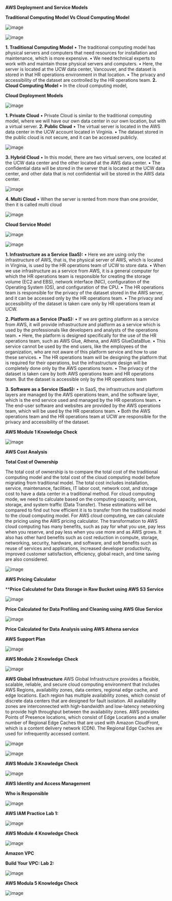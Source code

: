 **AWS Deployment and Service Models**

**Traditional Computing Model Vs Cloud Computing Model**
 
 ![image](https://github.com/user-attachments/assets/9d7919e3-8199-4936-8d11-eb3f3133bdad)

 ![image](https://github.com/user-attachments/assets/8ac70565-74b5-4ed2-aef9-59fe92a1d24e)

 
**1.	Traditional Computing Model**
•	The traditional computing model has physical servers and computers that need resources for installation and maintenance, which is more expensive.
•	We need technical experts to work with and maintain those physical servers and computers.
•	Here, the server is located at the UCW data center, Vancouver, and the dataset is stored in that HR operations environment in that location.
•	The privacy and accessibility of the dataset are controlled by the HR operations team.
**2.	Cloud Computing Model**
•	In the cloud computing model, 

**Cloud Deployment Models**
 
 ![image](https://github.com/user-attachments/assets/b98a0dc2-af42-47e8-a2b5-c50ea6801eff)

**1.	Private Cloud**
•	Private Cloud is similar to the traditional computing model, where we will have our own data center in our own location, but with a virtual server.
**2.	Public Cloud**
•	The virtual server is located in the AWS data center in the UCW account located in Virginia.
•	The dataset stored in the public cloud is not secure, and it can be accessed publicly.

![image](https://github.com/user-attachments/assets/8fc53ab0-469a-4d48-a2d4-246312d6e51e)

**3.	Hybrid Cloud**
•	In this model, there are two virtual servers, one located at the UCW data center and the other located at the AWS data center.
•	The confidential data will be stored in the server that is located at the UCW data center, and other data that is not confidential will be stored in the AWS data center.

![image](https://github.com/user-attachments/assets/e3485c47-44ed-4790-808b-3b9857bc6343)

**4.	Multi Cloud**
•	When the server is rented from more than one provider, then it is called multi cloud

![image](https://github.com/user-attachments/assets/67196ec0-e4b1-4443-9c56-8eeb6432b076)

**Cloud Service Model**
 
 ![image](https://github.com/user-attachments/assets/78464b97-1df0-4f6e-8d0b-818a2081566b)

 ![image](https://github.com/user-attachments/assets/064e6dc3-3a57-41f5-ae15-a4402a4b886c)

**1.	Infrastructure as a Service (IaaS):**
•	Here we are using only the infrastructure of AWS, that is, the physical server of AWS, which is located in Virginia, is used by the HR operations team of UCW to store data.
•	When we use infrastructure as a service from AWS, it is a general computer for which the HR operations team is responsible for creating the storage volume (EC2 and EBS), network interface (NIC), configuration of the Operating System (OS), and configuration of the CPU.
•	The HR operations team is responsible for the privacy of the dataset stored in the AWS server, and it can be accessed only by the HR operations team.
•	The privacy and accessibility of the dataset is taken care only by HR operations team at UCW.

**2.	Platform as a Service (PaaS):**
•	If we are getting platform as a service from AWS, it will provide infrastructure and platform as a service which is used by the professionals like developers and analysts of the operations team.
•	Here, the platform is designed specifically for the use of the HR operations team, such as AWS Glue, Athena, and AWS GlueDataBlue.
•	This service cannot be used by the end users, like the employees of the organization, who are not aware of this platform service and how to use these services.
•	The HR operations team will be designing the platform that is required for their operations, but the infrastructure design will be completely done only by the AWS operations team.
•	The privacy of the dataset is taken care by both AWS operations team and HR operations team. But the dataset is accessible only by the HR operations team

**3.	Software as a Service (SaaS):**
•	In SaaS, the infrastructure and platform layers are managed by the AWS operations team, and the software layer, which is the end service used and managed by the HR operations team.
•	The end-user software and websites are provided by the AWS operations team, which will be used by the HR operations team.
•	Both the AWS operations team and the HR operations team at UCW are responsible for the privacy and accessibility of the dataset.

**AWS Module 1 Knowledge Check**

 ![image](https://github.com/user-attachments/assets/818a9211-7b19-46b1-b32d-61c37435cd79)

**AWS Cost Analysis**

**Total Cost of Ownership**

The total cost of ownership is to compare the total cost of the traditional computing model and the total cost of the cloud computing model before migrating from traditional model. The total cost includes installation, service, maintenance, facilities, IT labor cost, network cost, and storage cost to have a data center in a traditional method. For cloud computing mode, we need to calculate based on the computing capacity, services, storage, and system traffic (Data Transfer). These estimations will be compared to find out how efficient it is to transfer from the traditional model to the cloud computing model. For AWS cloud computing, we can calculate the pricing using the AWS pricing calculator.
The transformation to AWS cloud computing has many benefits, such as pay for what you use, pay less when you reserve, and pay less when you use more and as AWS grows. It also has other hard benefits such as cost reduction in compute, storage, networking, security, hardware, and software, and soft benefits such as reuse of services and applications, increased developer productivity, improved customer satisfaction, efficiency, global reach, and time saving are also considered. 

![image](https://github.com/user-attachments/assets/820030f4-823b-4efa-9ab9-630789e0cb82)

**AWS Pricing Calculator**

****Price Calculated for Data Storage in Raw Bucket using AWS S3 Service**

![image](https://github.com/user-attachments/assets/bb1bdbba-f116-468c-acf9-d759cbe591e7)
 
**Price Calculated for Data Profiling and Cleaning using AWS Glue Service**
 
 ![image](https://github.com/user-attachments/assets/62ab247c-6d8c-4815-97eb-1dbe806cac02)

**Price Calculated for Data Analysis using AWS Athena service**


**AWS Support Plan**
 
 ![image](https://github.com/user-attachments/assets/d544bd50-0114-4915-aa8f-adbc52527421)

**AWS Module 2 Knowledge Check**

![image](https://github.com/user-attachments/assets/2a854508-bcd7-4e56-a0a8-c8addfe291d2)
 
**AWS Global Infrastructure**
AWS Global Infrastructure provides a flexible, scalable, reliable, and secure cloud computing environment that includes AWS Regions, availability zones, data centers, regional edge cache, and edge locations. Each region has multiple availability zones, which consist of discrete data centers that are designed for fault isolation. All availability zones are interconnected with high-bandwidth and low-latency networking to provide high throughput between the availability zones. 
AWS provides Points of Presence locations, which consist of Edge Locations and a smaller number of Regional Edge Caches that are used with Amazon CloudFront, which is a content delivery network (CDN). The Regional Edge Caches are used for infrequently accessed content.
 
 ![image](https://github.com/user-attachments/assets/e8cdc109-5233-40d9-8693-237df11332fa)

![image](https://github.com/user-attachments/assets/5df09a54-a30a-4c3d-bf1d-6e52e1c57526)

**AWS Module 3 Knowledge Check**
 
 ![image](https://github.com/user-attachments/assets/802613d6-66c0-49f4-81c6-d11467680d6b)

**AWS Identity and Access Management**

**Who is Responsible**
 
 ![image](https://github.com/user-attachments/assets/e2e607e1-9077-4d53-9d7c-7bd6495cd12f)

**AWS IAM Practice Lab 1:**

![image](https://github.com/user-attachments/assets/f1a7d3c2-08b5-44b5-abaf-a176fd922fcd)

**AWS Module 4 Knowledge Check**

![image](https://github.com/user-attachments/assets/4fcaf943-6c38-497d-bb98-e3b4d63ea693)

**Amazon VPC**

**Build Your VPC: Lab 2:**

![image](https://github.com/user-attachments/assets/bdb1c7ab-f521-4c14-82c0-e6799ca0a5b9)

**AWS Modula 5 Knowledge Check**

![image](https://github.com/user-attachments/assets/32360ec0-d2b3-4a86-a072-21c22c22365a)




